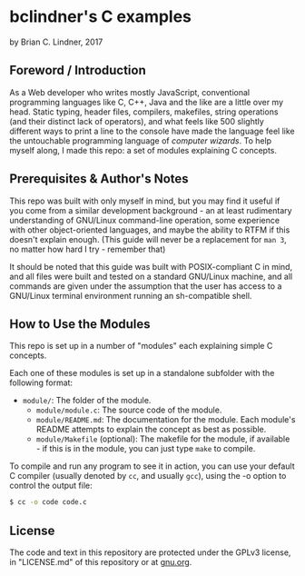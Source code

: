 # bclindner's C examples

by Brian C. Lindner, 2017

## Foreword / Introduction

As a Web developer who writes mostly JavaScript, conventional programming languages like C, C++, Java and the like are a little over my head. Static typing, header files, compilers, makefiles, string operations (and their distinct lack of operators), and what feels like 500 slightly different ways to print a line to the console have made the language feel like the untouchable programming language of *computer wizards*. To help myself along, I made this repo: a set of modules explaining C concepts.


## Prerequisites & Author's Notes

This repo was built with only myself in mind, but you may find it useful if you come from a similar development background - an at least rudimentary understanding of GNU/Linux command-line operation, some experience with other object-oriented languages, and maybe the ability to RTFM if this doesn't explain enough. (This guide will never be a replacement for `man 3`, no matter how hard I try - remember that)

It should be noted that this guide was built with POSIX-compliant C in mind, and all files were built and tested on a standard GNU/Linux machine, and all commands are given under the assumption that the user has access to a GNU/Linux terminal environment running an sh-compatible shell.

## How to Use the Modules

This repo is set up in a number of "modules" each explaining simple C concepts.

Each one of these modules is set up in a standalone subfolder with the following format:

* `module/`: The folder of the module.
  * `module/module.c`: The source code of the module.
  * `module/README.md`: The documentation for the module. Each module's README attempts to explain the concept as best as possible.
  * `module/Makefile` (optional): The makefile for the module, if available - if this is in the module, you can just type `make` to compile.

To compile and run any program to see it in action, you can use your default C compiler (usually denoted by `cc`, and usually `gcc`), using the -o option to control the output file:

```sh
$ cc -o code code.c
```

## License

The code and text in this repository are protected under the GPLv3 license, in "LICENSE.md" of this repository or at [gnu.org](https://www.gnu.org/licenses/gpl-3.0.en.html).
